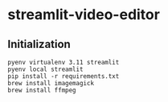 # streamlit-video-editor

## Initialization
```
pyenv virtualenv 3.11 streamlit
pyenv local streamlit
pip install -r requirements.txt
brew install imagemagick
brew install ffmpeg
```
